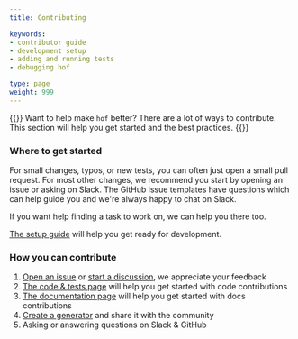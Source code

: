```yaml
---
title: Contributing

keywords:
- contributor guide
- development setup
- adding and running tests
- debugging hof

type: page
weight: 999
---
```



{{<lead>}}
Want to help make `hof` better? There are a lot of ways to contribute.
This section will help you get started and the best practices.
{{</lead>}}


### Where to get started

For small changes, typos, or new tests, you can often just open a small pull request.
For most other changes, we recommend you start by opening an issue or asking on Slack.
The GitHub issue templates have questions which can help guide you
and we're always happy to chat on Slack.

If you want help finding a task to work on, we can help you there too.

[The setup guide](/contributing/setup/) will help you get ready for development.

### How you can contribute

1. [Open an issue](https://github.com/hofstadter-io/hof/issues/new/choose) or [start a discussion](https://github.com/hofstadter-io/hof/discussions/new/choose),
   we appreciate your feedback
1. [The code & tests page](/contributing/code/) will help you get started with code contributions
1. [The documentation page](/contributing/docs/) will help you get started with docs contributions
1. [Create a generator](/first-example/) and share it with the community
1. Asking or answering questions on Slack & GitHub

